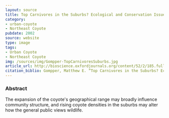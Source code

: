 ```yaml
---
layout: source
title: Top Carnivores in the Suburbs? Ecological and Conservation Issues Raised by Colonization of North Eastern North America by Coyotes
category: 
- urban-coyote
- Northeast Coyote
pubdate: 2002
source: website
type: image
tags:
- Urban Coyote
- Northeast Coyote
img: /sources/img/Gompper-TopCarnivoresSuburbs.jpg
article_url: http://bioscience.oxfordjournals.org/content/52/2/185.full citation_title: Top Carnivores in the Suburbs? Ecological and Conservation Issues Raised by Colonization of North Eastern North America by Coyotes 
citation_biblio: Gompper, Matthew E. “Top Carnivores in the Suburbs? Ecological and Conservation Issues Raised by Colonization of North Eastern North America by Coyotes.” BioScience 52, no. 2 (2002)185-190. doi:10.1641/0006-3568(2002)052[0185:TCITSE]2.0.CO;2.
---
```


### Abstract
The expansion of the coyote's geographical range may broadly influence community structure, and rising coyote densities in the suburbs may alter how the general public views wildlife.
